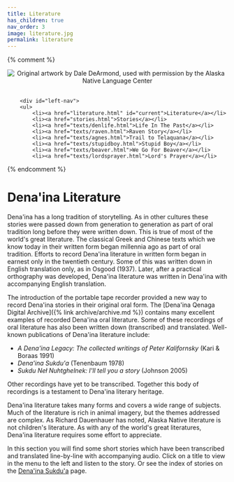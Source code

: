 ```yaml
---
title: Literature
has_children: true
nav_order: 3
image: literature.jpg
permalink: literature
---
```

{% comment %}
	<div id="leftblock">
		<div align="center">
		<img src="{{site.baseurl}}/images/literature.jpg" alt="Original artwork by Dale DeArmond, used with permission by the Alaska Native Language Center">
		</div>
		<br />
		
		<div id="left-nav">
		<ul>
			<li><a href="literature.html" id="current">Literature</a></li>
			<li><a href="stories.html">Stories</a></li>
			<li><a href="texts/denlife.html">Life In The Past</a></li>
			<li><a href="texts/raven.html">Raven Story</a></li>
			<li><a href="texts/agnes.html">Trail to Telaquana</a></li>
			<li><a href="texts/stupidboy.html">Stupid Boy</a></li>
			<li><a href="texts/beaver.html">We Go For Beaver</a></li>
			<li><a href="texts/lordsprayer.html">Lord's Prayer</a></li>
{% endcomment %}

# Dena'ina Literature

Dena'ina has a long tradition of storytelling. As in other cultures these stories were passed down  from generation to generation as part of oral tradition long before they were written down. This is 
true of most of the world's great literature. The classical Greek and Chinese texts which we know  today in their written form began millennia ago as part of oral tradition. Efforts to record 
Dena'ina literature in written form began in earnest only in the twentieth century. Some of this  was written down in English translation only, as in Osgood (1937). Later, after a practical  orthography was developed, Dena'ina literature was written in Dena'ina with accompanying English  translation.

The introduction of the portable tape recorder provided a new way to record Dena'ina stories 
in their original oral form. The [Dena'ina Qenaga Digital Archive]({% link archive/archive.md %}) contains 
many excellent examples of recorded Dena'ina oral literature. Some of these recordings of oral 
literature has also been written down (transcribed) and translated. Well-known publications of  Dena'ina literature include:

- <i>A Dena'ina Legacy: The collected writings of Peter Kalifornsky</i> (Kari &amp; Boraas 1991)
- <i>Dena'ina Sukdu'a</i> (Tenenbaum 1978)
- <i>Sukdu Neł Nuhtghelnek: I'll tell you a story</i> (Johnson 2005)

Other recordings have yet to be transcribed. Together this body of recordings is a testament to  Dena'ina literary heritage.

Dena'ina literature takes many forms and covers a wide range of subjects. Much of the literature 
is rich in animal imagery, but the themes addressed are complex.  As Richard Dauenhauer has noted, 
Alaska Native literature is not children's literature. As with any of the world's great literatures,
 Dena'ina literature requires some effort to appreciate. 

In this section you will find some short stories which have been transcribed and translated line-by-line 
with accompanying audio. Click on a title to view in the menu to the left and listen to the story. Or see the index of stories on the <a href="{% link pages/literature/stories.md %}">Dena'ina Sukdu'a</a> page.

